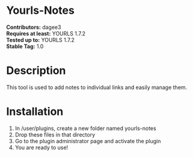 # Yourls-Notes

**Contributors:** dagee3 <br>
**Requires at least:** YOURLS 1.7.2 <br>
**Tested up to:** YOURLS 1.7.2 <br>
**Stable Tag:** 1.0

# Description

This tool is used to add notes to individual links and easily manage them.

# Installation

1. In /user/plugins, create a new folder named yourls-notes
2. Drop these files in that directory
3. Go to the plugin administrator page and activate the plugin
4. You are ready to use!
